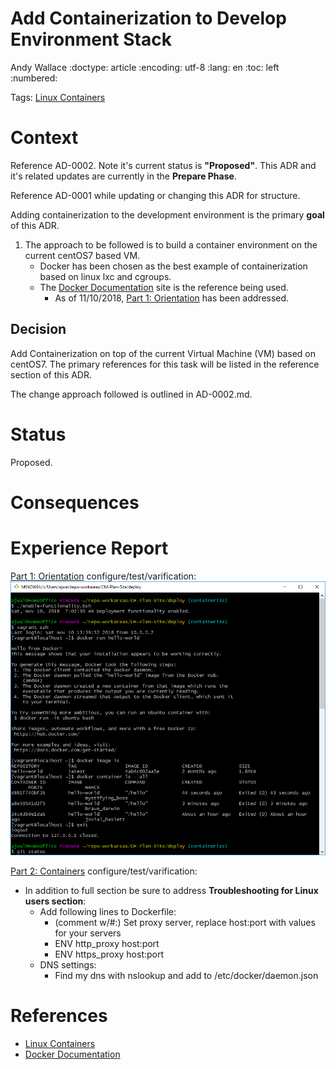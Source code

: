 # Add Containerization to Develop Environment Stack
Andy Wallace
:doctype: article
:encoding: utf-8
:lang: en
:toc: left
:numbered:

Tags: [Linux Containers](https://linuxcontainers.org/)

# Context

Reference AD-0002. Note it's current status is **"Proposed"**. This ADR and it's related updates are currently in the **Prepare Phase**.

Reference AD-0001 while updating or changing this ADR for structure.

Adding containerization to the development environment is the primary **goal** of this ADR.

1. The approach to be followed is to build a container environment on the current centOS7 based VM.
    * Docker has been chosen as the best example of containerization based on linux lxc and cgroups.
    * The [Docker Documentation](https://docs.docker.com/) site is the reference being used.
       * As of 11/10/2018, [Part 1: Orientation](https://docs.docker.com/get-started/) has been addressed.

## Decision

Add Containerization on top of the current Virtual Machine (VM) based on centOS7. 
The primary references for this task will be listed in the reference section of this ADR.

The change approach followed is outlined in AD-0002.md.

# Status
Proposed.

# Consequences


# Experience Report

[Part 1: Orientation](https://docs.docker.com/get-started/) configure/test/varification:
![Part 1 Test](/images/Part1-Orientation-test.png)

[Part 2: Containers](https://docs.docker.com/get-started/part2/) configure/test/varification:
* In addition to full section be sure to address **Troubleshooting for Linux users section**:
   * Add following lines to Dockerfile:
      * (comment w/#:) Set proxy server, replace host:port with values for your servers
      * ENV http_proxy host:port
      * ENV https_proxy host:port
   *  DNS settings:
      * Find my dns with nslookup and add to /etc/docker/daemon.json

# References
* [Linux Containers](https://linuxcontainers.org/) 
* [Docker Documentation](https://docs.docker.com/)

